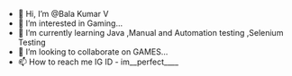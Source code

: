 - 👋 Hi, I’m @Bala Kumar V
- 👀 I’m interested in Gaming...
- 🌱 I’m currently learning Java ,Manual and Automation testing ,Selenium Testing
- 💞️ I’m looking to collaborate on GAMES...
- 📫 How to reach me IG ID - im__perfect____

<!---
Bk2713/Bk2713 is a ✨ special ✨ repository because its `README.md` (this file) appears on your GitHub profile.
You can click the Preview link to take a look at your changes.
--->
